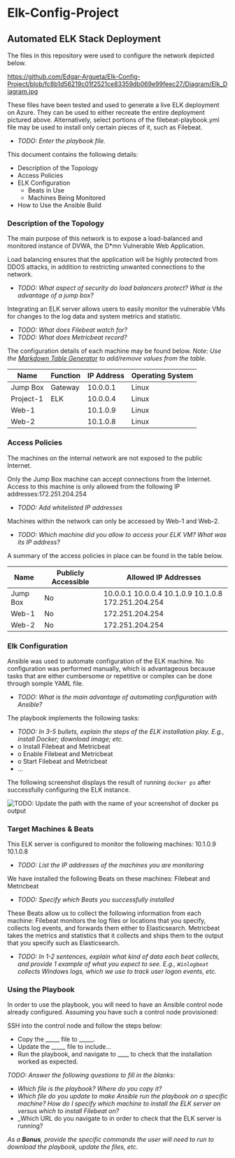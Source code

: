 # Elk-Config-Project
## Automated ELK Stack Deployment

The files in this repository were used to configure the network depicted below.

https://github.com/Edgar-Argueta/Elk-Config-Project/blob/fc8b1d56219c01f2521ce83359db069e99feec27/Diagram/Elk_Diagram.jpg

These files have been tested and used to generate a live ELK deployment on Azure. They can be used to either recreate the entire deployment pictured above. Alternatively, select portions of the filebeat-playbook.yml file may be used to install only certain pieces of it, such as Filebeat.

  - _TODO: Enter the playbook file._

This document contains the following details:
- Description of the Topology
- Access Policies
- ELK Configuration
  - Beats in Use
  - Machines Being Monitored
- How to Use the Ansible Build


### Description of the Topology

The main purpose of this network is to expose a load-balanced and monitored instance of DVWA, the D*mn Vulnerable Web Application.

Load balancing ensures that the application will be highly protected from DDOS attacks, in addition to restricting unwanted connections to the network.
- _TODO: What aspect of security do load balancers protect? What is the advantage of a jump box?_

Integrating an ELK server allows users to easily monitor the vulnerable VMs for changes to the log data and system metrics and statistic.
- _TODO: What does Filebeat watch for?_
- _TODO: What does Metricbeat record?_

The configuration details of each machine may be found below.
_Note: Use the [Markdown Table Generator](http://www.tablesgenerator.com/markdown_tables) to add/remove values from the table_.

| Name     | Function | IP Address | Operating System |
|----------|----------|------------|------------------|
| Jump Box | Gateway  | 10.0.0.1   | Linux            |
|Project-1 |  ELK     | 10.0.0.4   | Linux            |
| Web-1    |          | 10.1.0.9   | Linux            |
| Web-2    |          | 10.1.0.8   | Linux            |

### Access Policies

The machines on the internal network are not exposed to the public Internet. 

Only the Jump Box machine can accept connections from the Internet. Access to this machine is only allowed from the following IP addresses:172.251.204.254
- _TODO: Add whitelisted IP addresses_

Machines within the network can only be accessed by Web-1 and Web-2.
- _TODO: Which machine did you allow to access your ELK VM? What was its IP address?_

A summary of the access policies in place can be found in the table below.

| Name     | Publicly Accessible | Allowed IP Addresses |
|----------|---------------------|----------------------|
| Jump Box | No                  | 10.0.0.1 10.0.0.4 10.1.0.9 10.1.0.8 172.251.204.254|
| Web-1    | No                  | 172.251.204.254                      |
| Web-2    | No                  | 172.251.204.254                     |

### Elk Configuration

Ansible was used to automate configuration of the ELK machine. No configuration was performed manually, which is advantageous because tasks that are either cumbersome or repetitive or complex can be done through somple YAML file.
- _TODO: What is the main advantage of automating configuration with Ansible?_

The playbook implements the following tasks:
- _TODO: In 3-5 bullets, explain the steps of the ELK installation play. E.g., install Docker; download image; etc._
- o Install Filebeat and Metricbeat
- o Enable Filebeat and Metricbeat
- o Start Filebeat and Metricbeat
- ...

The following screenshot displays the result of running `docker ps` after successfully configuring the ELK instance.

![TODO: Update the path with the name of your screenshot of docker ps output](Images/docker_ps_output.png)

### Target Machines & Beats
This ELK server is configured to monitor the following machines: 10.1.0.9 10.1.0.8
- _TODO: List the IP addresses of the machines you are monitoring_

We have installed the following Beats on these machines: Filebeat and Metricbeat
- _TODO: Specify which Beats you successfully installed_

These Beats allow us to collect the following information from each machine: Filebeat monitors the log files or locations that you specify, collects log events, and forwards them either to Elasticsearch.
Metricbeat takes the metrics and statistics that it collects and ships them to the output that you specify such as Elasticsearch.
- _TODO: In 1-2 sentences, explain what kind of data each beat collects, and provide 1 example of what you expect to see. E.g., `Winlogbeat` collects Windows logs, which we use to track user logon events, etc._

### Using the Playbook
In order to use the playbook, you will need to have an Ansible control node already configured. Assuming you have such a control node provisioned: 

SSH into the control node and follow the steps below:
- Copy the _____ file to _____.
- Update the _____ file to include...
- Run the playbook, and navigate to ____ to check that the installation worked as expected.

_TODO: Answer the following questions to fill in the blanks:_
- _Which file is the playbook? Where do you copy it?_
- _Which file do you update to make Ansible run the playbook on a specific machine? How do I specify which machine to install the ELK server on versus which to install Filebeat on?_
- _Which URL do you navigate to in order to check that the ELK server is running?

_As a **Bonus**, provide the specific commands the user will need to run to download the playbook, update the files, etc._
